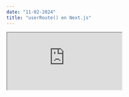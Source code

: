```yaml
---
date: "11-02-2024"
title: "userRoute() en Next.js"
---
```

<iframe src="https://www.youtube.com/embed/cJnWcnqTtds" allowfullscreen></iframe>
